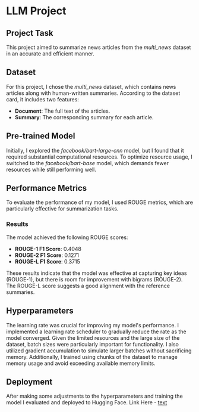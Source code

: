 # LLM Project

## Project Task
This project aimed to summarize news articles from the *multi_news* dataset in an accurate and efficient manner.

## Dataset
For this project, I chose the *multi_news* dataset, which contains news articles along with human-written summaries. According to the dataset card, it includes two features: 
- **Document**: The full text of the articles.
- **Summary**: The corresponding summary for each article.

## Pre-trained Model
Initially, I explored the *facebook/bart-large-cnn* model, but I found that it required substantial computational resources. To optimize resource usage, I switched to the *facebook/bart-base* model, which demands fewer resources while still performing well.

## Performance Metrics
To evaluate the performance of my model, I used ROUGE metrics, which are particularly effective for summarization tasks.

### Results
The model achieved the following ROUGE scores:
- **ROUGE-1 F1 Score**: 0.4048
- **ROUGE-2 F1 Score**: 0.1271
- **ROUGE-L F1 Score**: 0.3715

These results indicate that the model was effective at capturing key ideas (ROUGE-1), but there is room for improvement with bigrams (ROUGE-2). The ROUGE-L score suggests a good alignment with the reference summaries.

## Hyperparameters
The learning rate was crucial for improving my model's performance. I implemented a learning rate scheduler to gradually reduce the rate as the model converged. Given the limited resources and the large size of the dataset, batch sizes were particularly important for functionality. I also utilized gradient accumulation to simulate larger batches without sacrificing memory. Additionally, I trained using chunks of the dataset to manage memory usage and avoid exceeding available memory limits.

## Deployment
After making some adjustments to the hyperparameters and training the model I evaluated and deployed to Hugging Face.
Link Here - [text](https://huggingface.co/Chribabc/LLM_Project_Lighthouse)